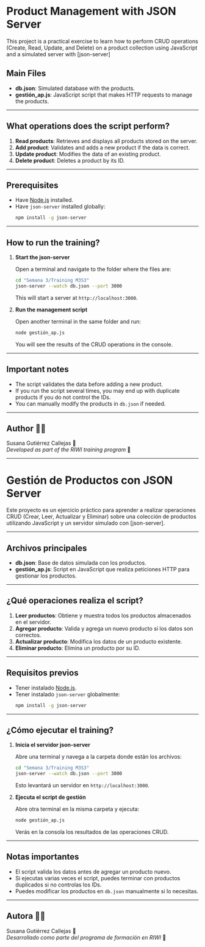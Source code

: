 # Product Management with JSON Server

This project is a practical exercise to learn how to perform CRUD operations (Create, Read, Update, and Delete) on a product collection using JavaScript and a simulated server with [json-server]

## Main Files

- **db.json**: Simulated database with the products.
- **gestión_ap.js**: JavaScript script that makes HTTP requests to manage the products.

---

## What operations does the script perform?

1. **Read products**: Retrieves and displays all products stored on the server.
2. **Add product**: Validates and adds a new product if the data is correct.
3. **Update product**: Modifies the data of an existing product.
4. **Delete product**: Deletes a product by its ID.

---

## Prerequisites

- Have [Node.js](https://nodejs.org/) installed.
- Have `json-server` installed globally:
  ```bash
  npm install -g json-server
  ```
---

## How to run the training?

1. **Start the json-server**

   Open a terminal and navigate to the folder where the files are:
   ```bash
   cd "Semana 3/Training M3S3"
   json-server --watch db.json --port 3000
   ```
   This will start a server at `http://localhost:3000`.

2. **Run the management script**

   Open another terminal in the same folder and run:
   ```bash
   node gestión_ap.js
   ```
   You will see the results of the CRUD operations in the console.

---

## Important notes

- The script validates the data before adding a new product.
- If you run the script several times, you may end up with duplicate products if you do not control the IDs.
- You can manually modify the products in `db.json` if needed.

---

## Author 👩‍💻

Susana Gutiérrez Callejas 🤍    
*Developed as part of the RIWI training program* 🚀

-----

# Gestión de Productos con JSON Server

Este proyecto es un ejercicio práctico para aprender a realizar operaciones CRUD (Crear, Leer, Actualizar y Eliminar) sobre una colección de productos utilizando JavaScript y un servidor simulado con [json-server].

---

## Archivos principales

- **db.json**: Base de datos simulada con los productos.
- **gestión_ap.js**: Script en JavaScript que realiza peticiones HTTP para gestionar los productos.

---

## ¿Qué operaciones realiza el script?

1. **Leer productos**: Obtiene y muestra todos los productos almacenados en el servidor.
2. **Agregar producto**: Valida y agrega un nuevo producto si los datos son correctos.
3. **Actualizar producto**: Modifica los datos de un producto existente.
4. **Eliminar producto**: Elimina un producto por su ID.

---

## Requisitos previos

- Tener instalado [Node.js](https://nodejs.org/).
- Tener instalado `json-server` globalmente:
  ```bash
  npm install -g json-server
  ```

---

## ¿Cómo ejecutar el training?

1. **Inicia el servidor json-server**

   Abre una terminal y navega a la carpeta donde están los archivos:
   ```bash
   cd "Semana 3/Training M3S3"
   json-server --watch db.json --port 3000
   ```
   Esto levantará un servidor en `http://localhost:3000`.

2. **Ejecuta el script de gestión**

   Abre otra terminal en la misma carpeta y ejecuta:
   ```bash
   node gestión_ap.js
   ```
   Verás en la consola los resultados de las operaciones CRUD.

---

## Notas importantes

- El script valida los datos antes de agregar un producto nuevo.
- Si ejecutas varias veces el script, puedes terminar con productos duplicados si no controlas los IDs.
- Puedes modificar los productos en `db.json` manualmente si lo necesitas.

---

## Autora 👩‍💻

Susana Gutiérrez Callejas 🤍    
*Desarrollado como parte del programa de formación en RIWI* 🚀
